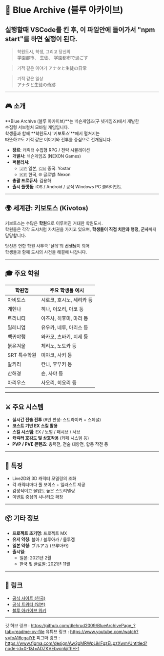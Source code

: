 # 💙 Blue Archive (블루 아카이브)

실행할때 VSCode를 킨 후, 이 파일안에 들어가서 "npm start"를 하면 실행이 된다.
---

> 학원도시, 학생, 그리고 당신의  
> 学園都市、 生徒、 学園都市で過ごす  

> 기적 같은 이야기
> アナタと生徒の日常

> 기적 같은 일상  
> アナタと生徒の奇跡

---

## 🎮 소개

**Blue Archive (블루 아카이브)**는 넥슨게임즈(구 넷게임즈)에서 개발한  
수집형 서브컬처 모바일 게임입니다.  
학생들과 함께 **학원도시 '키보토스'**에서 펼쳐지는  
따뜻하고도 기적 같은 이야기와 전투를 중심으로 전개됩니다.

- **장르**: 캐릭터 수집형 RPG / 전략 시뮬레이션
- **개발사**: 넥슨게임즈 (NEXON Games)
- **퍼블리셔**:
  - 🇯🇵 일본, 🇨🇳 중국: Yostar
  - 🇰🇷 한국, 🌐 글로벌: Nexon
- **총괄 프로듀서**: 김용하
- **출시 플랫폼**: iOS / Android / 공식 Windows PC 클라이언트

---

## 🌍 세계관: 키보토스 (Kivotos)

키보토스는 수많은 **학원**으로 이루어진 거대한 학원도시.  
학원들은 각각 도시처럼 자치권을 가지고 있으며, **학생들이 직접 치안과 행정, 군사**까지 담당합니다.

당신은 연합 학원 사무국 '샬레'의 **선생님**이 되어  
학생들과 함께 도시의 사건을 해결해 나갑니다.

---

## 🎓 주요 학원

| 학원명      | 주요 학생들 예시 |
|------------|------------------|
| 아비도스   | 시로코, 호시노, 세리카 등 |
| 게헨나     | 히나, 이오리, 아코 등 |
| 트리니티   | 아즈사, 히후미, 마리 등 |
| 밀레니엄   | 유우카, 네루, 아리스 등 |
| 백귀야행   | 와카모, 츠바키, 치세 등 |
| 붉은겨울   | 체리노, 노도카 등 |
| SRT 특수학원 | 미야코, 사키 등 |
| 발키리     | 칸나, 후부키 등 |
| 산해경     | 슌, 사야 등 |
| 아리우스   | 사오리, 히요리 등 |

---

## ⚔️ 주요 시스템

- **실시간 전술 전투** (6인 편성: 스트라이커 + 스페셜)
- **코스트 기반 EX 스킬 활용**
- **스킬 시스템**: EX / 노멀 / 패시브 / 서브
- **캐릭터 호감도 및 상호작용** (카페 시스템 등)
- **PVP / PVE 콘텐츠**: 총력전, 전술 대항전, 합동 작전 등

---

## 🎨 특징

- Live2D와 3D 캐릭터 모델링의 조화
- 각 캐릭터마다 풀 보이스 + 일러스트 제공
- 감성적이고 몰입도 높은 스토리텔링
- 이벤트 중심의 시나리오 확장

---

## 📦 기타 정보

- **프로젝트 초기명**: 프로젝트 MX
- **유저 약칭**: 블아 / 블루아카 / 몰루겜
- **일본 약칭**: ブルアカ (브루아카)
- **출시일**:
  - 일본: 2021년 2월
  - 한국 및 글로벌: 2021년 11월

---

## 🔗 링크

- [공식 사이트 (한국)](https://bluearchive.nexon.com)
- [공식 트위터 (일본)](https://twitter.com/Blue_ArchiveJP)
- [블루 아카이브 위키](https://namu.wiki/w/블루%20아카이브)

---

깃 허브 링크 : https://github.com/dlehrud2009/BlueArchivePage_?tab=readme-ov-file
유튜브 링크 : https://www.youtube.com/watch?v=foA16cgaIYE
피그마 링크 : https://www.figma.com/design/Aw2gMRWpLjklFgzELpzXwm/Untitled?node-id=0-1&t=ADZKVEbvonkjifhH-1
